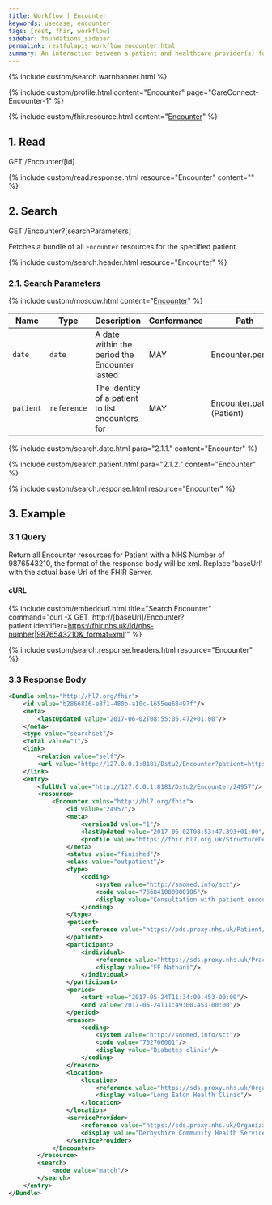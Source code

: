```yaml
---
title: Workflow | Encounter
keywords: usecase, encounter
tags: [rest, fhir, workflow]
sidebar: foundations_sidebar
permalink: restfulapis_workflow_encounter.html
summary: An interaction between a patient and healthcare provider(s) for the purpose of providing healthcare service(s) or assessing the health status of a patient.
---
```

{% include custom/search.warnbanner.html %}

{% include custom/profile.html content="Encounter" page="CareConnect-Encounter-1" %}

{% include custom/fhir.resource.html content="[Encounter](https://www.hl7.org/fhir/DSTU2/encounter.html)" %}

## 1. Read ##

<div markdown="span" class="alert alert-success" role="alert">
GET /Encounter/[id]</div>

{% include custom/read.response.html resource="Encounter" content="" %}

## 2. Search ##

<div markdown="span" class="alert alert-success" role="alert">
GET /Encounter?[searchParameters]</div>

Fetches a bundle of all `Encounter` resources for the specified patient.

{% include custom/search.header.html resource="Encounter" %}

### 2.1. Search Parameters ###

{% include custom/moscow.html content="[Encounter](https://www.hl7.org/fhir/DSTU2/encounter.html#search)" %}

| Name | Type | Description | Conformance | Path |
|------|------|-------------|-------|------|
| `date` | `date` | A date within the period the Encounter lasted | MAY | Encounter.period |
| `patient` | `reference` | The identity of a patient to list encounters for | MAY | Encounter.patient <br>(Patient) |

{% include custom/search.date.html para="2.1.1." content="Encounter" %}

{% include custom/search.patient.html para="2.1.2." content="Encounter" %}

{% include custom/search.response.html resource="Encounter" %}

## 3. Example ##

### 3.1 Query ###
Return all Encounter resources for Patient with a NHS Number of 9876543210, the format of the response body will be xml. Replace 'baseUrl' with the actual base Url of the FHIR Server.

#### cURL ####

{% include custom/embedcurl.html title="Search Encounter" command="curl -X GET  'http://[baseUrl]/Encounter?patient.identifier=https://fhir.nhs.uk/Id/nhs-number|9876543210&_format=xml'" %}

{% include custom/search.response.headers.html resource="Encounter" %}

### 3.3 Response Body ###

```xml
<Bundle xmlns="http://hl7.org/fhir">
    <id value="b2866816-e8f1-480b-a10c-1655ee68497f"/>
    <meta>
        <lastUpdated value="2017-06-02T08:55:05.472+01:00"/>
    </meta>
    <type value="searchset"/>
    <total value="1"/>
    <link>
        <relation value="self"/>
        <url value="http://127.0.0.1:8181/Dstu2/Encounter?patient=https%3A%2F%2Fpds.proxy.nhs.uk%2FPatient%2F9876543210"/>
    </link>
    <entry>
        <fullUrl value="http://127.0.0.1:8181/Dstu2/Encounter/24957"/>
        <resource>
            <Encounter xmlns="http://hl7.org/fhir">
                <id value="24957"/>
                <meta>
                    <versionId value="1"/>
                    <lastUpdated value="2017-06-02T08:53:47.393+01:00"/>
                    <profile value="https://fhir.hl7.org.uk/StructureDefinition/CareConnect-Encounter-1"/>
                </meta>
                <status value="finished"/>
                <class value="outpatient"/>
                <type>
                    <coding>
                        <system value="http://snomed.info/sct"/>
                        <code value="766841000000106"/>
                        <display value="Consultation with patient encounter type (record artifact)"/>
                    </coding>
                </type>
                <patient>
                    <reference value="https://pds.proxy.nhs.uk/Patient/9876543210"/>
                </patient>
                <participant>
                    <individual>
                        <reference value="https://sds.proxy.nhs.uk/Practitioner/C5206458"/>
                        <display value="FF Nathani"/>
                    </individual>
                </participant>
                <period>
                    <start value="2017-05-24T11:34:00.453-00:00"/>
                    <end value="2017-05-24T11:49:00.453-00:00"/>
                </period>
                <reason>
                    <coding>
                        <system value="http://snomed.info/sct"/>
                        <code value="702706001"/>
                        <display value="Diabetes clinic"/>
                    </coding>
                </reason>
                <location>
                    <location>
                        <reference value="https://sds.proxy.nhs.uk/Organization/Location/RY8RK"/>
                        <display value="Long Eaton Health Clinic"/>
                    </location>
                </location>
                <serviceProvider>
                    <reference value="https://sds.proxy.nhs.uk/Organization/Organization/RY8"/>
                    <display value="Derbyshire Community Health Services NHS Foundation Trust"/>
                </serviceProvider>
            </Encounter>
        </resource>
        <search>
            <mode value="match"/>
        </search>
    </entry>
</Bundle>
```
